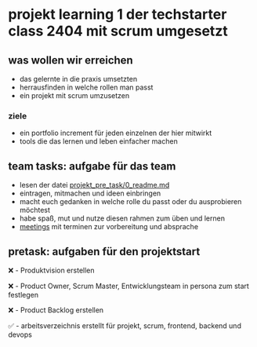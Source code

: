 # projekt learning 1 der techstarter class 2404 mit scrum umgesetzt

## was wollen wir erreichen
- das gelernte in die praxis umsetzten
- herrausfinden in welche rollen man passt
- ein projekt mit scrum umzusetzen
  
### ziele 
- ein portfolio increment für jeden einzelnen der hier mitwirkt
- tools die das lernen und leben einfacher machen

## team tasks: aufgabe für das team
- lesen der datei [projekt_pre_task/0_readme.md](https://github.com/fchristian1/project-learning-1/blob/master/projekt_pre_task/0_readme.md)
- eintragen, mitmachen und ideen einbringen
- macht euch gedanken in welche rolle du passt oder du ausprobieren möchtest
- habe spaß, mut und nutze diesen rahmen zum üben und lernen
- [meetings](https://github.com/fchristian1/project-learning-1/blob/master/meetings.md) mit terminen zur vorbereitung und absprache

## pretask: aufgaben für den projektstart
❌ - Produktvision erstellen

❌ - Product Owner, Scrum Master, Entwicklungsteam in persona zum start festlegen

❌ - Product Backlog erstellen

✅ - arbeitsverzeichnis erstellt für projekt, scrum, frontend, backend und devops
